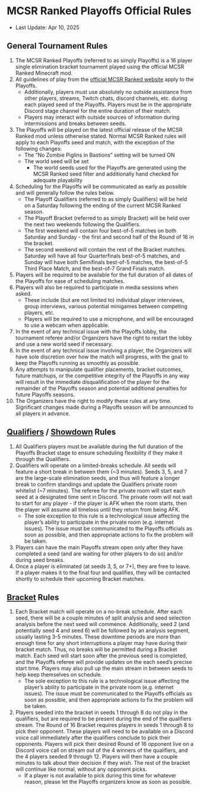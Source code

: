 # MCSR Ranked Playoffs Official Rules
- Last Update: Apr 10, 2025

## General Tournament Rules
1. The MCSR Ranked Playoffs (referred to as simply Playoffs) is a 16 player single elimination bracket tournament played using the official MCSR Ranked Minecraft mod.
2. All guidelines of play from the [official MCSR Ranked website](https://mcsrranked.com/guidelines) apply to the Playoffs.
    - Additionally, players must use absolutely no outside assistance from other players, streams, Twitch chats, discord channels, etc. during each played seed of the Playoffs. Players must be in the appropriate Discord stage channel for the entire duration of their match.
    - Players may interact with outside sources of information during intermissions and breaks between seeds.
3. The Playoffs will be played on the latest official release of the MCSR Ranked mod unless otherwise stated. Normal MCSR Ranked rules will apply to each Playoffs seed and match, with the exception of the following changes:
    - The “No Zombie Piglins in Bastions” setting will be turned ON
    - The world seed will be set
        - The world seeds used for the Playoffs are generated using the MCSR Ranked seed filter and additionally hand checked for adequate playability
4. Scheduling for the Playoffs will be communicated as early as possible and will generally follow the rules below.
    - The Playoff Qualifiers (referred to as simply Qualifiers) will be held on a Saturday following the ending of the current MCSR Ranked season.
    - The Playoff Bracket (referred to as simply Bracket) will be held over the next two weekends following the Qualifiers.
    - The first weekend will contain four best-of-5 matches on both Saturday and Sunday - the first and second half of the Round of 16 in the bracket.
    - The second weekend will contain the rest of the Bracket matches. Saturday will have all four Quarterfinals best-of-5 matches, and Sunday will have both Semifinals best-of-5 matches, the best-of-5 Third Place Match, and the best-of-7 Grand Finals match.
5. Players will be required to be available for the full duration of all dates of the Playoffs for ease of scheduling matches.
6. Players will also be required to participate in media sessions when asked.
    - These include (but are not limited to) individual player interviews, group interviews, various potential minigames between competing players, etc.
    - Players will be required to use a microphone, and will be encouraged to use a webcam when applicable.
7. In the event of any technical issue with the Playoffs lobby, the tournament referee and/or Organizers have the right to restart the lobby and use a new world seed if necessary.
8. In the event of any technical issue involving a player, the Organizers will have sole discretion over how the match will progress, with the goal to keep the Playoffs running as smoothly as possible.
9. Any attempts to manipulate qualifier placements, bracket outcomes, future matchups, or the competitive integrity of the Playoffs in any way will result in the immediate disqualification of the player for the remainder of the Playoffs season and potential additional penalties for future Playoffs seasons.
10. The Organizers have the right to modify these rules at any time. Significant changes made during a Playoffs season will be announced to all players in advance.

## [Qualifiers](./last_chance_qualifiers) / [Showdown](./midseason_showdown) Rules
1. All Qualifiers players must be available during the full duration of the Playoffs Bracket stage to ensure scheduling flexibility if they make it through the Qualifiers.
2. Qualifiers will operate on a limited-breaks schedule. All seeds will feature a short break in between them (~3 minutes). Seeds 3, 5, and 7 are the large-scale elimination seeds, and thus will feature a longer break to confirm standings and update the Qualifiers private room whitelist (~7 minutes). The referee for the private room will start each seed at a designated time sent in Discord. The private room will not wait to start for any player - if the player is AFK when the room starts, then the player will assume all timeloss until they return from being AFK.
    - The sole exception to this rule is a technological issue affecting the player’s ability to participate in the private room (e.g. internet issues). The issue must be communicated to the Playoffs officials as soon as possible, and then appropriate actions to fix the problem will be taken.
3. Players can have the main Playoffs stream open only after they have completed a seed (and are waiting for other players to do so) and/or during seed breaks.
4. Once a player is eliminated (at seeds 3, 5, or 7+), they are free to leave. If a player makes it to the final four and qualifies, they will be contacted shortly to schedule their upcoming Bracket matches.

## [Bracket](./bracket) Rules
1. Each Bracket match will operate on a no-break schedule. After each seed, there will be a couple minutes of split analysis and seed selection analysis before the next seed will commence. Additionally, seed 2 (and potentially seed 4 and seed 6) will be followed by an analysis segment, usually lasting 3-5 minutes. These downtime periods are more than enough time for any short interruptions a player may have during their bracket match. Thus, no breaks will be permitted during a Bracket match. Each seed will start soon after the previous seed is completed, and the Playoffs referee will provide updates on the each seed’s precise start time. Players may also pull up the main stream in between seeds to help keep themselves on schedule.
    - The sole exception to this rule is a technological issue affecting the player’s ability to participate in the private room (e.g. internet issues). The issue must be communicated to the Playoffs officials as soon as possible, and then appropriate actions to fix the problem will be taken.
2. Players seeded into the bracket in seeds 1 through 8 do not play in the qualifiers, but are required to be present during the end of the qualifiers stream. The Round of 16 Bracket requires players in seeds 1 through 8 to pick their opponent. These players will need to be available on a Discord voice call immediately after the qualifiers conclude to pick their opponents. Players will pick their desired Round of 16 opponent live on a Discord voice call on stream out of the 4 winners of the qualifiers, and the 4 players seeded 9 through 12. Players will then have a couple minutes to talk about their decision if they wish. 
The rest of the bracket will continue like normal, without any opponent picks.
    - If a player is not available to pick during this time for whatever reason, please let the Playoffs organizers know as soon as possible.
